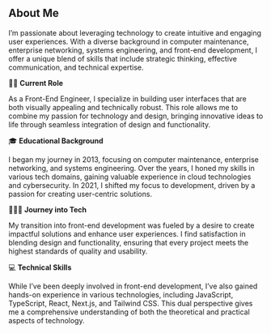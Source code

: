 ## About Me

I’m passionate about leveraging technology to create intuitive and engaging user experiences. With a diverse background in computer maintenance, enterprise networking, systems engineering, and front-end development, I offer a unique blend of skills that include strategic thinking, effective communication, and technical expertise.

👨‍💻 **Current Role**

As a Front-End Engineer, I specialize in building user interfaces that are both visually appealing and technically robust. This role allows me to combine my passion for technology and design, bringing innovative ideas to life through seamless integration of design and functionality.

🎓 **Educational Background**

I began my journey in 2013, focusing on computer maintenance, enterprise networking, and systems engineering. Over the years, I honed my skills in various tech domains, gaining valuable experience in cloud technologies and cybersecurity. In 2021, I shifted my focus to development, driven by a passion for creating user-centric solutions.

🧗🏻‍♂️ **Journey into Tech**

My transition into front-end development was fueled by a desire to create impactful solutions and enhance user experiences. I find satisfaction in blending design and functionality, ensuring that every project meets the highest standards of quality and usability.

💻 **Technical Skills**

While I’ve been deeply involved in front-end development, I’ve also gained hands-on experience in various technologies, including JavaScript, TypeScript, React, Next.js, and Tailwind CSS. This dual perspective gives me a comprehensive understanding of both the theoretical and practical aspects of technology.



<!--
**iam-inath/iam-inath** is a ✨ _special_ ✨ repository because its `README.md` (this file) appears on your GitHub profile.

Here are some ideas to get you started:

- 🔭 I’m currently working on ...
- 🌱 I’m currently learning ...
- 👯 I’m looking to collaborate on ...
- 🤔 I’m looking for help with ...
- 💬 Ask me about ...
- 📫 How to reach me: ...
- 😄 Pronouns: ...
- ⚡ Fun fact: ...
-->
